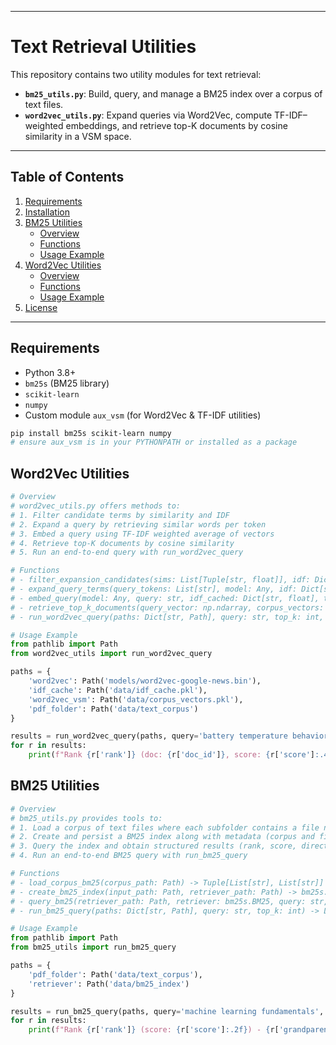 
-----------------

# Text Retrieval Utilities

This repository contains two utility modules for text retrieval:

- **`bm25_utils.py`**: Build, query, and manage a BM25 index over a corpus of text files.
- **`word2vec_utils.py`**: Expand queries via Word2Vec, compute TF-IDF–weighted embeddings, and retrieve top-K documents by cosine similarity in a VSM space.

---

## Table of Contents

1. [Requirements](#requirements)
2. [Installation](#installation)
3. [BM25 Utilities](#bm25-utilities)
   - [Overview](#overview)
   - [Functions](#functions)
   - [Usage Example](#usage-example)
4. [Word2Vec Utilities](#word2vec-utilities)
   - [Overview](#overview-1)
   - [Functions](#functions-1)
   - [Usage Example](#usage-example-1)
5. [License](#license)

---

## Requirements

- Python 3.8+
- `bm25s` (BM25 library)
- `scikit-learn`
- `numpy`
- Custom module `aux_vsm` (for Word2Vec & TF-IDF utilities)

```bash
pip install bm25s scikit-learn numpy
# ensure aux_vsm is in your PYTHONPATH or installed as a package
```

## Word2Vec Utilities

```python
# Overview
# word2vec_utils.py offers methods to:
# 1. Filter candidate terms by similarity and IDF
# 2. Expand a query by retrieving similar words per token
# 3. Embed a query using TF-IDF weighted average of vectors
# 4. Retrieve top-K documents by cosine similarity
# 5. Run an end-to-end query with run_word2vec_query

# Functions
# - filter_expansion_candidates(sims: List[Tuple[str, float]], idf: Dict[str, float], ...) -> List[str]
# - expand_query_terms(query_tokens: List[str], model: Any, idf: Dict[str, float], ...) -> List[str]
# - embed_query(model: Any, query: str, idf_cached: Dict[str, float], tokenize_fn: Callable, ...) -> Dict[str, Any]
# - retrieve_top_k_documents(query_vector: np.ndarray, corpus_vectors: Dict[str, np.ndarray], top_k: int) -> List[Dict[str, Any]]
# - run_word2vec_query(paths: Dict[str, Path], query: str, top_k: int, use_expansion: bool) -> List[Dict[str, Any]]

# Usage Example
from pathlib import Path
from word2vec_utils import run_word2vec_query

paths = {
    'word2vec': Path('models/word2vec-google-news.bin'),
    'idf_cache': Path('data/idf_cache.pkl'),
    'word2vec_vsm': Path('data/corpus_vectors.pkl'),
    'pdf_folder': Path('data/text_corpus')
}

results = run_word2vec_query(paths, query='battery temperature behavior', top_k=5)
for r in results:
    print(f"Rank {r['rank']} (doc: {r['doc_id']}, score: {r['score']:.4f})")
```

## BM25 Utilities

```python
# Overview
# bm25_utils.py provides tools to:
# 1. Load a corpus of text files where each subfolder contains a file named after the folder.
# 2. Create and persist a BM25 index along with metadata (corpus and file mappings).
# 3. Query the index and obtain structured results (rank, score, directory names, document text).
# 4. Run an end-to-end BM25 query with run_bm25_query

# Functions
# - load_corpus_bm25(corpus_path: Path) -> Tuple[List[str], List[str]]
# - create_bm25_index(input_path: Path, retriever_path: Path) -> bm25s.BM25
# - query_bm25(retriever_path: Path, retriever: bm25s.BM25, query: str, k: int, corpus: Optional[List[str]]) -> List[Dict]
# - run_bm25_query(paths: Dict[str, Path], query: str, top_k: int) -> List[Dict]

# Usage Example
from pathlib import Path
from bm25_utils import run_bm25_query

paths = {
    'pdf_folder': Path('data/text_corpus'),
    'retriever': Path('data/bm25_index')
}

results = run_bm25_query(paths, query='machine learning fundamentals', top_k=5)
for r in results:
    print(f"Rank {r['rank']} (score: {r['score']:.2f}) - {r['grandparent']} - {r['parent']}")
